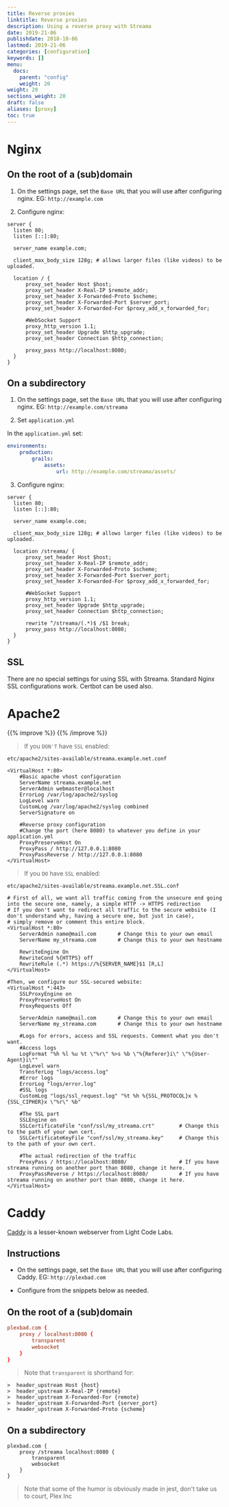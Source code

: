 ```yaml
---
title: Reverse proxies
linktitle: Reverse proxies
description: Using a reverse proxy with Streama
date: 2019-21-06
publishdate: 2018-10-06
lastmod: 2019-21-06
categories: [configuration]
keywords: []
menu:
  docs:
    parent: "config"
    weight: 20
weight: 20
sections_weight: 20
draft: false
aliases: [proxy]
toc: true
---
```

# Nginx


## On the root of a (sub)domain
1. On the settings page, set the `Base URL` that you will use after configuring nginx.
EG: `http://example.com`

2. Configure nginx:

```nginx
server {
  listen 80;
  listen [::]:80;

  server_name example.com;

  client_max_body_size 128g; # allows larger files (like videos) to be uploaded.

  location / {
      proxy_set_header Host $host;
      proxy_set_header X-Real-IP $remote_addr;
      proxy_set_header X-Forwarded-Proto $scheme;
      proxy_set_header X-Forwarded-Port $server_port;
      proxy_set_header X-Forwarded-For $proxy_add_x_forwarded_for;

      #WebSocket Support
      proxy_http_version 1.1;
      proxy_set_header Upgrade $http_upgrade;
      proxy_set_header Connection $http_connection;
      
      proxy_pass http://localhost:8080;
  }
}
```

## On a subdirectory
1. On the settings page, set the `Base URL` that you will use after configuring nginx.
EG: `http://example.com/streama`

2. Set `application.yml`

In the `application.yml` set:

```yaml
environments:
    production:
        grails:
            assets:
                url: http://example.com/streama/assets/
```

3. Configure nginx:

```nginx
server {
  listen 80;
  listen [::]:80;

  server_name example.com;

  client_max_body_size 128g; # allows larger files (like videos) to be uploaded.

  location /streama/ {
      proxy_set_header Host $host;
      proxy_set_header X-Real-IP $remote_addr;
      proxy_set_header X-Forwarded-Proto $scheme;
      proxy_set_header X-Forwarded-Port $server_port;
      proxy_set_header X-Forwarded-For $proxy_add_x_forwarded_for;

      #WebSocket Support
      proxy_http_version 1.1;
      proxy_set_header Upgrade $http_upgrade;
      proxy_set_header Connection $http_connection;

      rewrite ^/streama/(.*)$ /$1 break;
      proxy_pass http://localhost:8080;
  }
}
```

## SSL
There are no special settings for using SSL with Streama.
Standard Nginx SSL configurations work. Certbot can be used also.

# Apache2

{{% improve %}}
{{% /improve %}}

> If you `DON'T` have `SSL` enabled:

`etc/apache2/sites-available/streama.example.net.conf`

```
<VirtualHost *:80>
    #Basic apache vhost configuration
    ServerName streama.example.net
    ServerAdmin webmaster@localhost
    ErrorLog /var/log/apache2/syslog
    LogLevel warn
    CustomLog /var/log/apache2/syslog combined
    ServerSignature on

    #Reverse proxy configuration
    #Change the port (here 8080) to whatever you define in your application.yml
    ProxyPreserveHost On
    ProxyPass / http://127.0.0.1:8080
    ProxyPassReverse / http://127.0.0.1:8080
</VirtualHost>
```

> If you `DO` have `SSL` enabled:

`etc/apache2/sites-available/streama.example.net.SSL.conf`

```
# First of all, we want all traffic coming from the unsecure end going into the secure one, namely, a simple HTTP -> HTTPS redirection
# If you don't want to redirect all traffic to the secure website (I don't understand why, having a secure one, but just in case),
# simply remove or comment this entire block.
<VirtualHost *:80>
	ServerAdmin name@mail.com		# Change this to your own email
	ServerName my_streama.com 		# Change this to your own hostname

	RewriteEngine On
	RewriteCond %{HTTPS} off
	RewriteRule (.*) https://%{SERVER_NAME}$1 [R,L]
</VirtualHost>

#Then, we configure our SSL-secured website:
<VirtualHost *:443>
	SSLProxyEngine on
	ProxyPreserveHost On
	ProxyRequests Off

	ServerAdmin name@mail.com		# Change this to your own email
	ServerName my_streama.com 		# Change this to your own hostname

	#Logs for errors, access and SSL requests. Comment what you don't want.
	#Access logs
	LogFormat "%h %l %u %t \"%r\" %>s %b \"%{Referer}i\" \"%{User-Agent}i\""
	LogLevel warn
	TransferLog "logs/access.log"
	#Error logs
	ErrorLog "logs/error.log"
	#SSL logs
	CustomLog "logs/ssl_request.log" "%t %h %{SSL_PROTOCOL}x %{SSL_CIPHER}x \"%r\" %b"

	#The SSL part
	SSLEngine on
	SSLCertificateFile "conf/ssl/my_streama.crt"		# Change this to the path of your own cert.
	SSLCertificateKeyFile "conf/ssl/my_streama.key"		# Change this to the path of your own cert.

	#The actual redirection of the traffic
	ProxyPass / https://localhost:8080/					# If you have streama running on another port than 8080, change it here.
	ProxyPassReverse / https://localhost:8080/			# If you have streama running on another port than 8080, change it here.
</VirtualHost>
```


# Caddy
[Caddy](https://caddyserver.com/) is a lesser-known webserver from Light Code Labs.

## Instructions

* On the settings page, set the `Base URL` that you will use after configuring Caddy.
EG: `http://plexbad.com`

* Configure from the snippets below as needed.

## On the root of a (sub)domain

```conf
plexbad.com {
    proxy / localhost:8080 {
        transparent
        websocket
    }
}
```
> Note that `transparent` is shorthand for:
```
>  header_upstream Host {host}
>  header_upstream X-Real-IP {remote}
>  header_upstream X-Forwarded-For {remote}
>  header_upstream X-Forwarded-Port {server_port}
>  header_upstream X-Forwarded-Proto {scheme}
```

## On a subdirectory
```
plexbad.com {
    proxy /streama localhost:8080 {
        transparent
        websocket
    }
}
```
> Note that some of the humor is obviously made in jest, don't take us to court, Plex Inc
